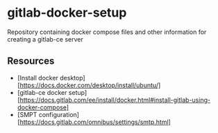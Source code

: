 # gitlab-docker-setup
Repository containing docker compose files and other information for creating a gitlab-ce server

## Resources
- [Install docker desktop][https://docs.docker.com/desktop/install/ubuntu/]
- [gitlab-ce docker setup][https://docs.gitlab.com/ee/install/docker.html#install-gitlab-using-docker-compose]
- [SMPT configuration][https://docs.gitlab.com/omnibus/settings/smtp.html]
